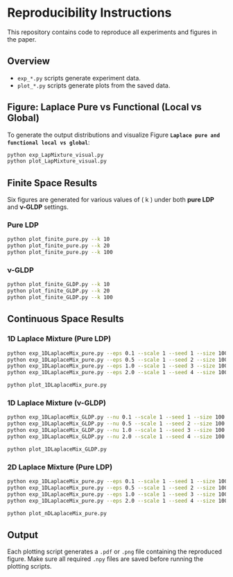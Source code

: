 
# Reproducibility Instructions

This repository contains code to reproduce all experiments and figures in the paper.

## Overview

- `exp_*.py` scripts generate experiment data.
- `plot_*.py` scripts generate plots from the saved data.

## Figure: Laplace Pure vs Functional (Local vs Global)

To generate the output distributions and visualize Figure **`Laplace pure and functional local vs global`**:

```bash
python exp_LapMixture_visual.py
python plot_LapMixture_visual.py
```

## Finite Space Results

Six figures are generated for various values of \( k \) under both **pure LDP** and **ν-GLDP** settings.

### Pure LDP

```bash
python plot_finite_pure.py --k 10
python plot_finite_pure.py --k 20
python plot_finite_pure.py --k 100
```

### ν-GLDP

```bash
python plot_finite_GLDP.py --k 10
python plot_finite_GLDP.py --k 20
python plot_finite_GLDP.py --k 100
```

## Continuous Space Results

### 1D Laplace Mixture (Pure LDP)

```bash
python exp_1DLaplaceMix_pure.py --eps 0.1 --scale 1 --seed 1 --size 100
python exp_1DLaplaceMix_pure.py --eps 0.5 --scale 1 --seed 2 --size 100
python exp_1DLaplaceMix_pure.py --eps 1.0 --scale 1 --seed 3 --size 100
python exp_1DLaplaceMix_pure.py --eps 2.0 --scale 1 --seed 4 --size 100

python plot_1DLaplaceMix_pure.py
```

### 1D Laplace Mixture (ν-GLDP)

```bash
python exp_1DLaplaceMix_GLDP.py --nu 0.1 --scale 1 --seed 1 --size 100
python exp_1DLaplaceMix_GLDP.py --nu 0.5 --scale 1 --seed 2 --size 100
python exp_1DLaplaceMix_GLDP.py --nu 1.0 --scale 1 --seed 3 --size 100
python exp_1DLaplaceMix_GLDP.py --nu 2.0 --scale 1 --seed 4 --size 100

python plot_1DLaplaceMix_GLDP.py
```

### 2D Laplace Mixture (Pure LDP)

```bash
python exp_1DLaplaceMix_pure.py --eps 0.1 --scale 1 --seed 1 --size 100 --dim 2
python exp_1DLaplaceMix_pure.py --eps 0.5 --scale 1 --seed 2 --size 100 --dim 2
python exp_1DLaplaceMix_pure.py --eps 1.0 --scale 1 --seed 3 --size 100 --dim 2
python exp_1DLaplaceMix_pure.py --eps 2.0 --scale 1 --seed 4 --size 100 --dim 2

python plot_nDLaplaceMix_pure.py
```

## Output

Each plotting script generates a `.pdf` or `.png` file containing the reproduced figure. Make sure all required `.npy` files are saved before running the plotting scripts.
